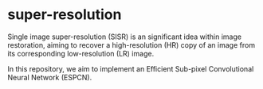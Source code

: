 # super-resolution

Single image super-resolution (SISR) is an significant idea within image restoration, aiming to recover a high-resolution (HR) copy of an image from its corresponding low-resolution (LR) image.

In this repository, we aim to implement an Efficient Sub-pixel Convolutional Neural Network (ESPCN). 
